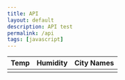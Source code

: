 ```yaml
---
title: API
layout: default
description: API test
permalink: /api
tags: [javascript]
---
```


<table>
  <thead>
  <tr>
    <th>Temp</th>
    <th>Humidity</th>
    <th>City Names</th>
    <!-- <th>Active Cases</th> -->
  </tr>
  </thead>
  <tbody>
    <td id="temp"></td>
    <td id="humidity"></td>
    <td id="city"></td>
    <!-- <td id="active_cases"></td> -->
  </tbody>

<!-- Script is layed out in a sequence (no function) and will execute when page is loaded -->

<script>
  // prepare HTML result container for new output
  const resultContainer = document.getElementById("result");

  // prepare fetch options
  const url = "https://open-weather-map27.p.rapidapi.com/weather";

  const options = {
	method: 'GET',
	headers: {
		'X-RapidAPI-Key': '99055c6785msh0eec04755216d76p1d458djsnf1bc6a1c3b66',
		'X-RapidAPI-Host': 'open-weather13.p.rapidapi.com'
	}
};

  // fetch the API
  fetch(url, options)
    // response is a RESTful "promise" on any successful fetch
    .then(response => {
      // check for response errors
      if (response.status !== 200) {
          const errorMsg = 'Database response error: ' + response.status;
          console.log(errorMsg);
          const tr = document.createElement("tr");
          const td = document.createElement("td");
          td.innerHTML = errorMsg;
          tr.appendChild(td);
          resultContainer.appendChild(tr);
          return;
      }
      // valid response will have json data
      response.json().then(weatherData => {
          console.log(weatherData);
          console.log(weatherData.main);

          // World Data
          document.getElementById("temp").innerHTML = weatherData.main.temp;
          document.getElementById("humidity").innerHTML = weatherData.main.humidity;
          document.getElementById("city").innerHTML = weatherData.name;
        //   document.getElementById("active_cases").innerHTML = data.world_total.active_cases;


      })
  })
  // catch fetch errors (ie ACCESS to server blocked)
  .catch(err => {
    console.error(err);
    const tr = document.createElement("tr");
    const td = document.createElement("td");
    td.innerHTML = err;
    tr.appendChild(td);
    resultContainer.appendChild(tr);
  });
</script>